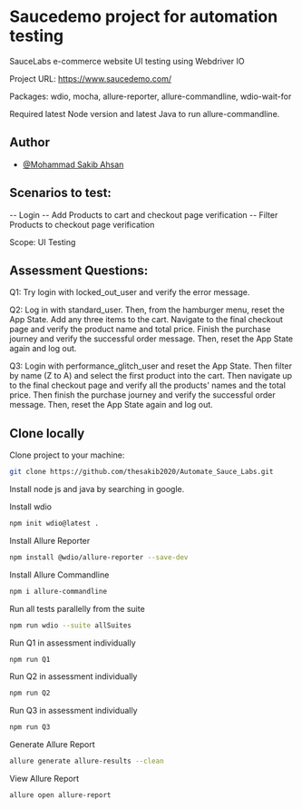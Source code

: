 # Saucedemo project for automation testing
SauceLabs e-commerce website UI testing using Webdriver IO

Project URL: https://www.saucedemo.com/

Packages: wdio, mocha, allure-reporter, allure-commandline, wdio-wait-for

Required latest Node version and latest Java to run allure-commandline.

## Author
- [@Mohammad Sakib Ahsan](https://github.com/thesakib2020)

## Scenarios to test: 
-- Login
-- Add Products to cart and checkout page verification
-- Filter Products to checkout page verification

Scope: UI Testing

## Assessment Questions:
Q1: Try login with locked_out_user and verify the error message.

Q2: Log in with standard_user. Then, from the hamburger menu, reset the App State. Add any three items to the cart. Navigate to the final checkout page and verify the product name and total price. Finish the purchase journey and verify the successful order message. Then, reset the App State again and log out.

Q3: Login with performance_glitch_user and reset the App State. Then filter by name (Z to A) and select the first product into the cart. Then navigate up to the final checkout page and verify all the products' names and the total price. Then finish the purchase journey and verify the successful order message. Then, reset the App State again and log out.


## Clone locally
Clone project to your machine:
```bash
git clone https://github.com/thesakib2020/Automate_Sauce_Labs.git
```

Install node js and java by searching in google.

Install wdio
```bash
npm init wdio@latest .
```
Install Allure Reporter
```bash
npm install @wdio/allure-reporter --save-dev
```
Install Allure Commandline
```bash
npm i allure-commandline
```
Run all tests parallelly from the suite
```bash
npm run wdio --suite allSuites
```
Run Q1 in assessment individually
```bash
npm run Q1
```
Run Q2 in assessment individually
```bash
npm run Q2
```
Run Q3 in assessment individually
```bash
npm run Q3
```
Generate Allure Report
```bash
allure generate allure-results --clean
```
View Allure Report
```bash
allure open allure-report

